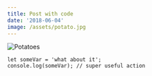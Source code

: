 ```yaml
---
title: Post with code
date: '2018-06-04'
image: /assets/potato.jpg
---
```

![Potatoes](/assets/potato.jpg)

```
let someVar = 'what about it';
console.log(someVar); // super useful action
```
